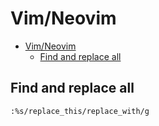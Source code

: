 # Vim/Neovim
<!--ts-->
* [Vim/Neovim](vim.md#vimneovim)
   * [Find and replace all](vim.md#find-and-replace-all)

<!-- Added by: runner, at: Wed Jun  2 09:16:33 UTC 2021 -->

<!--te-->

## Find and replace all
```vim
:%s/replace_this/replace_with/g
```
